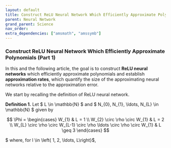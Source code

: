 ```yaml
---
layout: default
title: Construct ReLU Neural Network Which Efficiently Approximate Polynomials (Part 1)
parent: Neural Network
grand_parent: Science
nav_order: 
extra_dependencies: ["amsmath", "amssymb"]
---
```


### Construct ReLU Neural Network Which Efficiently Approximate Polynomials (Part 1)

In this and the following article, the goal is to construct **ReLU neural networks** which efficiently approximate polynomials and establish **approximation rates**, which quantify the size of the approximating neural networks relative to the approximation error. 

We start by recalling the definition of ReLU neural network. 

**Definition 1.** Let $ L \in \mathbb{N} $ and $ N_{0}, N_{1}, \ldots, N_{L} \in \mathbb{N} $ given by

$$  
    \Phi = 
    \begin{cases} 
      W_{1} & L = 1 \\
      W_{2} \circ \rho \circ W_{1} & L = 2 \\
      W_{L} \circ \rho \circ W_{L-1} \circ \rho \ldots \circ \rho \circ W_{1} & L \geq 3
   \end{cases}
$$

$ where, for l \in \left\{ 1, 2, \ldots, L\right\}$, 





